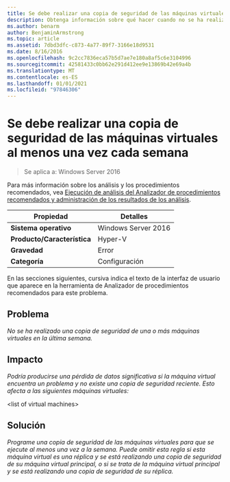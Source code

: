 ```yaml
---
title: Se debe realizar una copia de seguridad de las máquinas virtuales al menos una vez cada semana
description: Obtenga información sobre qué hacer cuando no se ha realizado una copia de seguridad de una o más máquinas virtuales en la última semana.
ms.author: benarm
author: BenjaminArmstrong
ms.topic: article
ms.assetid: 7dbd3dfc-c873-4a77-89f7-3166e18d9531
ms.date: 8/16/2016
ms.openlocfilehash: 9c2cc7836eca57b5d7ae7e180a8af5c6e3104996
ms.sourcegitcommit: 42581433c0bb62e291d412ee9e13869b42e69a4b
ms.translationtype: MT
ms.contentlocale: es-ES
ms.lasthandoff: 01/01/2021
ms.locfileid: "97846306"
---
```

# <a name="virtual-machines-should-be-backed-up-at-least-once-every-week"></a>Se debe realizar una copia de seguridad de las máquinas virtuales al menos una vez cada semana

>Se aplica a: Windows Server 2016

Para más información sobre los análisis y los procedimientos recomendados, vea [Ejecución de análisis del Analizador de procedimientos recomendados y administración de los resultados de los análisis](https://go.microsoft.com/fwlink/p/?LinkID=223177).

|Propiedad|Detalles|
|-|-|
|**Sistema operativo**|Windows Server 2016|
|**Producto/Característica**|Hyper-V|
|**Gravedad**|Error|
|**Categoría**|Configuración|

En las secciones siguientes, cursiva indica el texto de la interfaz de usuario que aparece en la herramienta de Analizador de procedimientos recomendados para este problema.

## <a name="issue"></a>Problema
*No se ha realizado una copia de seguridad de una o más máquinas virtuales en la última semana.*

## <a name="impact"></a>Impacto
*Podría producirse una pérdida de datos significativa si la máquina virtual encuentra un problema y no existe una copia de seguridad reciente. Esto afecta a las siguientes máquinas virtuales:*

\<list of virtual machines>

## <a name="resolution"></a>Solución
*Programe una copia de seguridad de las máquinas virtuales para que se ejecute al menos una vez a la semana. Puede omitir esta regla si esta máquina virtual es una réplica y se está realizando una copia de seguridad de su máquina virtual principal, o si se trata de la máquina virtual principal y se está realizando una copia de seguridad de su réplica.*



